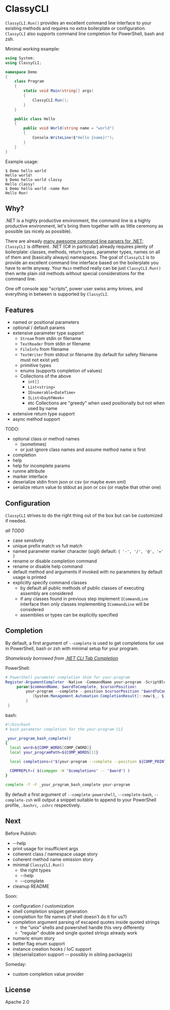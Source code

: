 # ClassyCLI

`ClassyCLI.Run()` provides an excellent command line interface to your existing methods and 
requires no extra boilerplate or configuration.  `ClassyCLI` also supports command line completion
for PowerShell, bash and zsh.

Minimal working example:

```C#
using System;
using ClassyCLI;

namespace Demo
{
	class Program
	{
		static void Main(string[] args)
		{
			ClassyCLI.Run();
		}
	}

	public class Hello
	{
		public void World(string name = "world")
		{
			Console.WriteLine($"Hello {name}!");
		}
	}
}
```

Example usage:

```
$ Demo hello world
Hello world!
$ Demo hello world classy
Hello classy!
$ Demo hello world -name Ron
Hello Ron!
```


## Why?

.NET is a highly productive environment, the command line is a highly productive environment, 
let's bring them together with as little ceremony as possible (as nicely as possible).

There are already [many awesome command line parsers for .NET](https://github.com/quozd/awesome-dotnet#cli);
`ClassyCLI` is different.  .NET (C# in particular) already requires 
plenty of boilerplate: classes, methods, return types, parameter types, names on all of them and (basically always) namespaces.
The goal of `ClassyCLI` is to provide an excellent command line interface based on the boilerplate you have to write anyway.
Your `Main` method really can be just `ClassyCLI.Run()` then 
write plain old methods without special considerations for the command line.

One off console app "scripts", power user swiss army knives, and everything in between is supported by `ClassyCLI`.


## Features

- named or positional parameters
- optional / default params
- extensive parameter type support
	- `Stream` from stdin or filename
	- `TextReader` from stdin or filename
	- `FileInfo` from filename
	- `TextWriter` from stdout or filename (by default for safety filename must not exist yet)
	- primitive types
	- enums (supports completion of values)
	- Collections of the above
		- `int[]`
		- `List<string>`
		- `IEnumerable<DateTime>`
		- `IList<DayOfWeek>`
		- etc
		Collections are "greedy" when used positionally but not when used by name
- extensive return type support
- async method support

TODO: 

- optional class or method names 
	- (sometimes) 
	- or just ignore class names and assume method name is first
- completion
- help
- help for incomplete params
- runme attribute
- marker interface
- deserialize stdin from json or csv (or maybe even xml)
- serialize return value to stdout as json or csv (or maybe that other one)


## Configuration

`ClassyCLI` strives to do the right thing out of the box but can be customized if needed.

_all TODO_

- case senstivity
- unique prefix match vs full match
- named parameter marker character (sigil)
	default: `{ '-', '/', '@', '=' }`
- rename or disable completion command
- rename or disable help command
- default method and arguments if invoked with no parameters
	by default usage is printed
- explicitly specify command classes
	- by default all public methods of public classes of executing assembly are considered
	- if any classes found in previous step implement `ICommandLine` interface then
		only classes implementing `ICommandLine` will be considered
	- assemblies or types can be explicitly specified


## Completion

By default, a first argument of `--complete` is used to get completions for use in PowerShell, bash or zsh 
with minimal setup for your program.

_Shamelessly borrowed from [.NET CLI Tab Completion](https://github.com/dotnet/cli/blob/master/Documentation/general/tab-completion.md)_

PowerShell:

```powershell
# PowerShell parameter completion shim for your-program
Register-ArgumentCompleter -Native -CommandName your-program -ScriptBlock {
     param($commandName, $wordToComplete, $cursorPosition)
         your-program --complete --position $cursorPosition "$wordToComplete" | ForEach-Object {
            [System.Management.Automation.CompletionResult]::new($_, $_, 'ParameterValue', $_)
         }
 }
```

bash:

```bash
#!/bin/bash
# bash parameter completion for the your-program CLI

_your_program_bash_complete()
{
  local word=${COMP_WORDS[COMP_CWORD]}
  local your_programPath=${COMP_WORDS[1]}

  local completions=("$(your-program --complete --position ${COMP_POINT} "${COMP_LINE}")")

  COMPREPLY=( $(compgen -W "$completions" -- "$word") )
}

complete -f -F _your_program_bash_complete your-program
```

By default a first argument of `--complete-powershell`, `--complete-bash`, `--complete-zsh` will output a snippet
suitable to append to your PowerShell profile, `.bashrc`, `.zshrc` respectively.


## Next

Before Publish:

- --help
- print usage for insufficient args
- coherent class / namespace usage story
- coherent method name omission story
- minimal `ClassyCLI.Run()`
	- the right types
	- --help
	- --complete
- cleanup README


Soon:

- configuration / customization
- shell completion snippet generation
- completion for file names (if shell doesn't do it for us?)
- completion argument parsing of escaped quotes inside quoted strings
	- the "unix" shells and powershell handle this very differently
	- "regular" double and single quoted strings already work
- numeric enum story
- better flag enum support
- instance creation hooks / IoC support
- (de)serialization support -- possibly in sibling package(s)


Someday:

- custom completion value provider


## License

Apache 2.0

